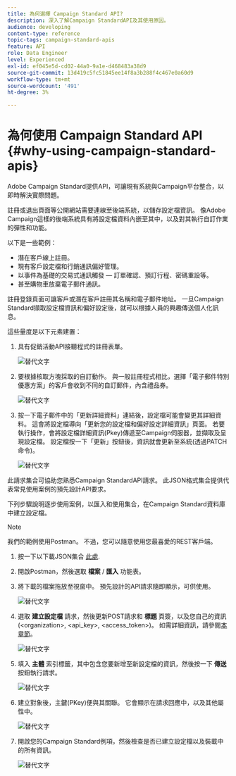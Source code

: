 ```yaml
---
title: 為何選擇 Campaign Standard API?
description: 深入了解Campaign StandardAPI及其使用原因。
audience: developing
content-type: reference
topic-tags: campaign-standard-apis
feature: API
role: Data Engineer
level: Experienced
exl-id: ef045e5d-cd02-44a0-9a1e-d468483a38d9
source-git-commit: 13d419c5fc51845ee14f8a3b288f4c467e0a60d9
workflow-type: tm+mt
source-wordcount: '491'
ht-degree: 3%

---
```


# 為何使用 Campaign Standard API {#why-using-campaign-standard-apis}

Adobe Campaign Standard提供API，可讓現有系統與Campaign平台整合，以即時解決實際問題。

註冊或退出頁面等公開網站需要連線至後端系統，以儲存設定檔資訊。 像Adobe Campaign這樣的後端系統具有將設定檔資料內嵌至其中，以及對其執行自訂作業的彈性和功能。

以下是一些範例：

* 潛在客戶線上註冊。
* 現有客戶設定檔和行銷通訊偏好管理。
* 以事件為基礎的交易式通訊觸發 — 訂單確認、預訂行程、密碼重設等。
* 甚至購物車放棄電子郵件通訊。

註冊登錄頁面可讓客戶或潛在客戶註冊其名稱和電子郵件地址。 一旦Campaign Standard擷取設定檔資訊和偏好設定後，就可以根據人員的興趣傳送個人化訊息。

這些量度是以下元素建置：

1. 具有促銷活動API接聽程式的註冊表單。

   ![替代文字](assets/apis_uc1.png)

1. 要根據核取方塊採取的自訂動作。 與一般註冊程式相比，選擇「電子郵件特別優惠方案」的客戶會收到不同的自訂郵件，內含禮品券。

   ![替代文字](assets/apis_uc2.png)

1. 按一下電子郵件中的「更新詳細資料」連結後，設定檔可能會變更其詳細資料。 這會將設定檔導向「更新您的設定檔和偏好設定詳細資訊」頁面。 若要執行操作，會將設定檔詳細資訊(Pkey)傳遞至Campaign伺服器，並擷取及呈現設定檔。 設定檔按一下「更新」按鈕後，資訊就會更新至系統(透過PATCH命令)。

   ![替代文字](assets/apis_uc3.png)

此請求集合可協助您熟悉Campaign StandardAPI請求。 此JSON格式集合提供代表常見使用案例的預先設計API要求。

下列步驟說明逐步使用案例，以匯入和使用集合，在Campaign Standard資料庫中建立設定檔。

>[!NOTE]
>
>我們的範例使用Postman。 不過，您可以隨意使用您最喜愛的REST客戶端。

1. 按一下以下載JSON集合 [此處](https://helpx.adobe.com/content/dam/help/en/campaign/kb/working-with-acs-api/_jcr_content/main-pars/download_section/download-1/KB_postman_collection.json.zip).

1. 開啟Postman，然後選取 **檔案** / **匯入** 功能表。

1. 將下載的檔案拖放至視窗中。 預先設計的API請求隨即顯示，可供使用。

   ![替代文字](assets/postman_collection.png)

1. 選取 **建立設定檔** 請求，然後更新POST請求和 **標題** 頁簽，以及您自己的資訊(&lt;organization>, &lt;api_key>, &lt;access_token>)。 如需詳細資訊，請參閱[本章節](../../api/using/setting-up-api-access.md)。

   ![替代文字](assets/postman_uc1.png)

1. 填入 **主體** 索引標籤，其中包含您要新增至新設定檔的資訊，然後按一下 **傳送** 按鈕執行請求。

   ![替代文字](assets/postman_uc2.png)

1. 建立對象後，主鍵(PKey)便與其關聯。 它會顯示在請求回應中，以及其他屬性中。

   ![替代文字](assets/postman_uc3.png)

1. 開啟您的Campaign Standard例項，然後檢查是否已建立設定檔以及裝載中的所有資訊。

   ![替代文字](assets/postman_uc4.png)
